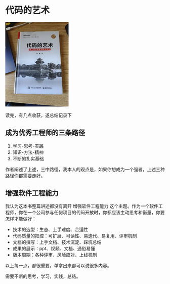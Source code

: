 # 代码的艺术

<img src="./image.png" width="200">

读完，有几点收获，遂总结记录下

## 成为优秀工程师的三条路径

1. 学习-思考-实践
2. 知识-方法-精神
3. 不断的扎实基础

作者阐述了上述，三中路径，我本人的观点是，如果你想成为一个强者，上述三种路径你都需要走好。

## 增强软件工程能力

我认为这本书整篇讲述都没有离开 增强软件工程能力 这个主题。作为一个软件工程师，你在一个公司参与任何项目的代码开放时，你都应该主动思考和衡量，你要怎样才能做好：

- 技术的选型：生态、上手难度、合适性
- 代码质量的把控：可扩展、可读性、易迭代、易复用、评审机制
- 文档的撰写：上手文档、技术沉淀、踩坑总结
- 成果的展示：ppt、视频、文档、通俗易懂
- 版本周期：各种评审、风险应对、上线机制

以上每一点，都很重要，单拿出来都可以说很多内容。

需要不断的思考，学习，实践，总结。